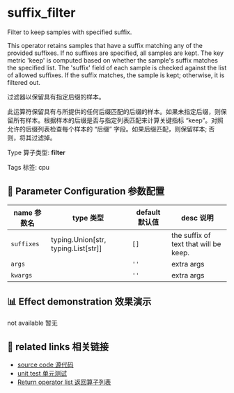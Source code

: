 # suffix_filter

Filter to keep samples with specified suffix.

This operator retains samples that have a suffix matching any of the provided suffixes. If no suffixes are specified, all samples are kept. The key metric 'keep' is computed based on whether the sample's suffix matches the specified list. The 'suffix' field of each sample is checked against the list of allowed suffixes. If the suffix matches, the sample is kept; otherwise, it is filtered out.

过滤器以保留具有指定后缀的样本。

此运算符保留具有与所提供的任何后缀匹配的后缀的样本。如果未指定后缀，则保留所有样本。根据样本的后缀是否与指定列表匹配来计算关键指标 “keep”。对照允许的后缀列表检查每个样本的 “后缀” 字段。如果后缀匹配，则保留样本; 否则，将其过滤掉。

Type 算子类型: **filter**

Tags 标签: cpu

## 🔧 Parameter Configuration 参数配置
| name 参数名 | type 类型 | default 默认值 | desc 说明 |
|--------|------|--------|------|
| `suffixes` | typing.Union[str, typing.List[str]] | `[]` | the suffix of text that will be keep. |
| `args` |  | `''` | extra args |
| `kwargs` |  | `''` | extra args |

## 📊 Effect demonstration 效果演示
not available 暂无

## 🔗 related links 相关链接
- [source code 源代码](../../../data_juicer/ops/filter/suffix_filter.py)
- [unit test 单元测试](../../../tests/ops/filter/test_suffix_filter.py)
- [Return operator list 返回算子列表](../../Operators.md)